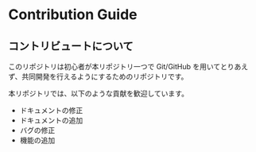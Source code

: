 # Contribution Guide

## コントリビュートについて

このリポジトリは初心者が本リポジトリ一つで Git/GitHub を用いてとりあえず、共同開発を行えるようにするためのリポジトリです。

本リポジトリでは、以下のような貢献を歓迎しています。

- ドキュメントの修正
- ドキュメントの追加
- バグの修正
- 機能の追加
